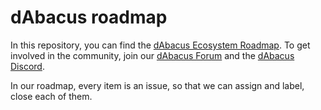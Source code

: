 # dAbacus roadmap

In this repository, you can find the [dAbacus Ecosystem Roadmap](https://github.com/d-abacus/roadmap/projects/1). To get involved in the community, join our [dAbacus Forum](https://forum.dabacus.org/) and the [dAbacus Discord](https://discord.gg/4MjRckMJZN).

In our roadmap, every item is an issue, so that we can assign and label, close each of them.